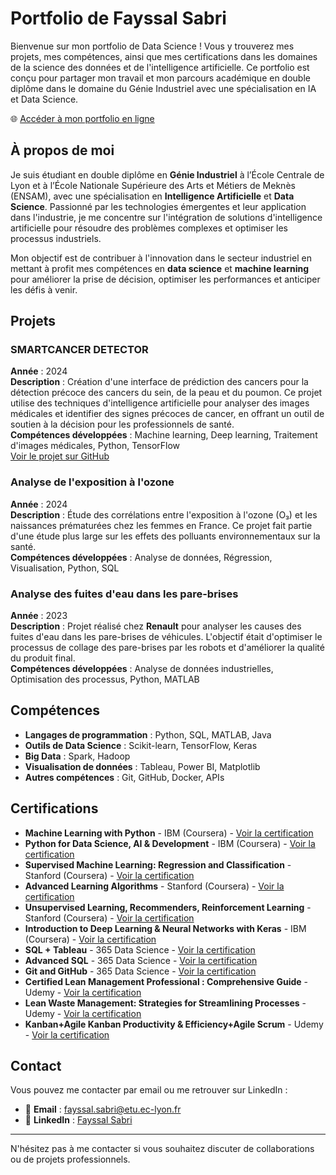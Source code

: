 # Portfolio de Fayssal Sabri

Bienvenue sur mon portfolio de Data Science ! Vous y trouverez mes projets, mes compétences, ainsi que mes certifications dans les domaines de la science des données et de l'intelligence artificielle. Ce portfolio est conçu pour partager mon travail et mon parcours académique en double diplôme dans le domaine du Génie Industriel avec une spécialisation en IA et Data Science.

🌐 [Accéder à mon portfolio en ligne](https://fayssalsabri.github.io/)

## À propos de moi
Je suis étudiant en double diplôme en **Génie Industriel** à l’École Centrale de Lyon et à l’École Nationale Supérieure des Arts et Métiers de Meknès (ENSAM), avec une spécialisation en **Intelligence Artificielle** et **Data Science**. Passionné par les technologies émergentes et leur application dans l'industrie, je me concentre sur l'intégration de solutions d'intelligence artificielle pour résoudre des problèmes complexes et optimiser les processus industriels.

Mon objectif est de contribuer à l'innovation dans le secteur industriel en mettant à profit mes compétences en **data science** et **machine learning** pour améliorer la prise de décision, optimiser les performances et anticiper les défis à venir.

## Projets

### SMARTCANCER DETECTOR
**Année** : 2024  
**Description** : Création d'une interface de prédiction des cancers pour la détection précoce des cancers du sein, de la peau et du poumon. Ce projet utilise des techniques d'intelligence artificielle pour analyser des images médicales et identifier des signes précoces de cancer, en offrant un outil de soutien à la décision pour les professionnels de santé.  
**Compétences développées** : Machine learning, Deep learning, Traitement d'images médicales, Python, TensorFlow  
[Voir le projet sur GitHub](https://github.com/FayssalSabri/SmartCancerDetector)

### Analyse de l'exposition à l'ozone
**Année** : 2024  
**Description** : Étude des corrélations entre l'exposition à l'ozone (O₃) et les naissances prématurées chez les femmes en France. Ce projet fait partie d'une étude plus large sur les effets des polluants environnementaux sur la santé.  
**Compétences développées** : Analyse de données, Régression, Visualisation, Python, SQL

### Analyse des fuites d'eau dans les pare-brises
**Année** : 2023  
**Description** : Projet réalisé chez **Renault** pour analyser les causes des fuites d'eau dans les pare-brises de véhicules. L'objectif était d'optimiser le processus de collage des pare-brises par les robots et d'améliorer la qualité du produit final.  
**Compétences développées** : Analyse de données industrielles, Optimisation des processus, Python, MATLAB

## Compétences

- **Langages de programmation** : Python, SQL, MATLAB, Java
- **Outils de Data Science** : Scikit-learn, TensorFlow, Keras
- **Big Data** : Spark, Hadoop
- **Visualisation de données** : Tableau, Power BI, Matplotlib
- **Autres compétences** : Git, GitHub, Docker, APIs

## Certifications

- **Machine Learning with Python** - IBM (Coursera) - [Voir la certification](https://coursera.org/share/9ff42ba476fb676865b79181aa9058a3)
- **Python for Data Science, AI & Development** - IBM (Coursera) - [Voir la certification](https://coursera.org/share/7ca58c49d166d906f92dfea6bedd0fdb)
- **Supervised Machine Learning: Regression and Classification** - Stanford (Coursera) - [Voir la certification](https://coursera.org/share/b78414785699f39dad4341cc36a61e05)
- **Advanced Learning Algorithms** - Stanford (Coursera) - [Voir la certification](https://coursera.org/share/1f1f23f28eac340ada961f73be657ecd)
- **Unsupervised Learning, Recommenders, Reinforcement Learning** - Stanford (Coursera) - [Voir la certification](https://coursera.org/share/d4e940e93fb69db9d88c25097b87d70b)
- **Introduction to Deep Learning & Neural Networks with Keras** - IBM (Coursera) - [Voir la certification](https://learn.365datascience.com/certificates/CC-1DB0AEE681/)
- **SQL + Tableau** - 365 Data Science - [Voir la certification](https://learn.365datascience.com/certificates/CC-E5EA340A82/)
- **Advanced SQL** - 365 Data Science - [Voir la certification](https://learn.365datascience.com/certificates/CC-FF10CFFD9D/)
- **Git and GitHub** - 365 Data Science - [Voir la certification](https://learn.365datascience.com/certificates/CC-6FB9E230D9/)
- **Certified Lean Management Professional : Comprehensive Guide** - Udemy - [Voir la certification](https://www.udemy.com/certificate/UC-7553a73d-7a62-4d32-983f-20b2d6f470ca/)
- **Lean Waste Management: Strategies for Streamlining Processes** - Udemy - [Voir la certification](https://www.udemy.com/certificate/UC-dc3a939a-da08-4b01-940b-e998e49cc4a5/)
- **Kanban+Agile Kanban Productivity & Efficiency+Agile Scrum** - Udemy - [Voir la certification](https://www.udemy.com/certificate/UC-9cd64e94-cdd1-43b3-a548-d1cf5ed2f1d6/)

## Contact
Vous pouvez me contacter par email ou me retrouver sur LinkedIn :

- 📧 **Email** : [fayssal.sabri@etu.ec-lyon.fr](mailto:fayssal.sabri@etu.ec-lyon.fr)
- 📄 **LinkedIn** : [Fayssal Sabri](https://linkedin.com/in/fayssal-sabri-79b98a247)

---

N'hésitez pas à me contacter si vous souhaitez discuter de collaborations ou de projets professionnels.
